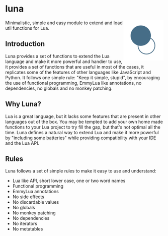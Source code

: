 # luna
<img src="img/luna_logo.png" width="128" height="128" align="right" />

Minimalistic, simple and easy module to extend and load util functions for Lua.

## Introduction
Luna provides a set of functions to extend the Lua language and make it more powerful and handier
to use, it provides a set of functions that are useful in most of the cases, it replicates some
of the features of other languages like JavaScript and Python. It follows one simple rule:
"Keep it simple, stupid", by encouraging the use of functional programming, EmmyLua like
annotations, no dependencies, no globals and no monkey patching.

## Why Luna?
Lua is a great language, but it lacks some features that are present in other languages out of the
box. You may be tempted to add your own home made functions to your Lua project to try fill the
gap, but that's not optimal all the time. Luna defines a natural way to extend Lua and make it
more powerful by "including some batteries" while providing compatibility with your IDE and the Lua
API.

## Rules
Luna follows a set of simple rules to make it easy to use and understand:
- Lua like API, short lower case, one or two word names
- Functional programming
- EmmyLua annotations
- No side effects
- No discardable values
- No globals
- No monkey patching
- No dependencies
- No iterators
- No metatables
